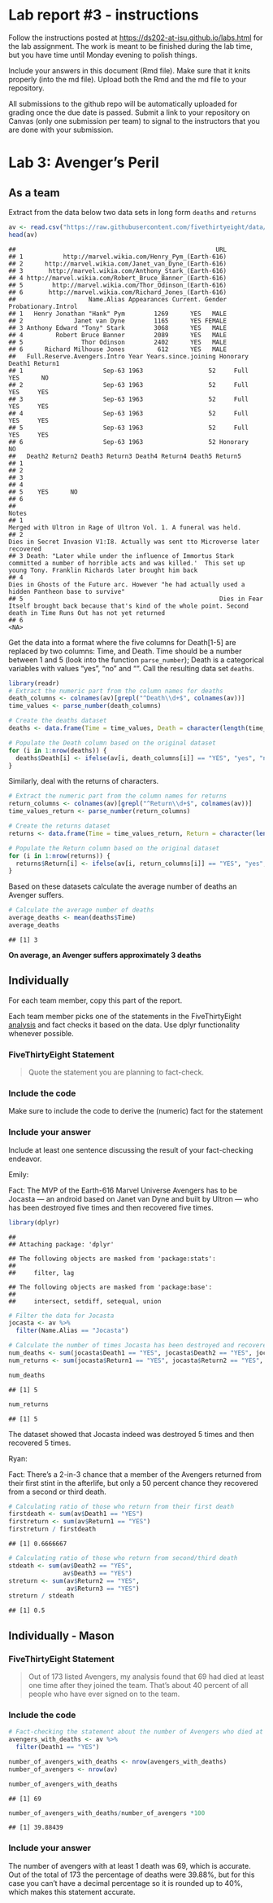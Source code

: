 
<!-- README.md is generated from README.Rmd. Please edit the README.Rmd file -->

# Lab report \#3 - instructions

Follow the instructions posted at
<https://ds202-at-isu.github.io/labs.html> for the lab assignment. The
work is meant to be finished during the lab time, but you have time
until Monday evening to polish things.

Include your answers in this document (Rmd file). Make sure that it
knits properly (into the md file). Upload both the Rmd and the md file
to your repository.

All submissions to the github repo will be automatically uploaded for
grading once the due date is passed. Submit a link to your repository on
Canvas (only one submission per team) to signal to the instructors that
you are done with your submission.

# Lab 3: Avenger’s Peril

## As a team

Extract from the data below two data sets in long form `deaths` and
`returns`

``` r
av <- read.csv("https://raw.githubusercontent.com/fivethirtyeight/data/master/avengers/avengers.csv", stringsAsFactors = FALSE)
head(av)
```

    ##                                                       URL
    ## 1           http://marvel.wikia.com/Henry_Pym_(Earth-616)
    ## 2      http://marvel.wikia.com/Janet_van_Dyne_(Earth-616)
    ## 3       http://marvel.wikia.com/Anthony_Stark_(Earth-616)
    ## 4 http://marvel.wikia.com/Robert_Bruce_Banner_(Earth-616)
    ## 5        http://marvel.wikia.com/Thor_Odinson_(Earth-616)
    ## 6       http://marvel.wikia.com/Richard_Jones_(Earth-616)
    ##                    Name.Alias Appearances Current. Gender Probationary.Introl
    ## 1   Henry Jonathan "Hank" Pym        1269      YES   MALE                    
    ## 2              Janet van Dyne        1165      YES FEMALE                    
    ## 3 Anthony Edward "Tony" Stark        3068      YES   MALE                    
    ## 4         Robert Bruce Banner        2089      YES   MALE                    
    ## 5                Thor Odinson        2402      YES   MALE                    
    ## 6      Richard Milhouse Jones         612      YES   MALE                    
    ##   Full.Reserve.Avengers.Intro Year Years.since.joining Honorary Death1 Return1
    ## 1                      Sep-63 1963                  52     Full    YES      NO
    ## 2                      Sep-63 1963                  52     Full    YES     YES
    ## 3                      Sep-63 1963                  52     Full    YES     YES
    ## 4                      Sep-63 1963                  52     Full    YES     YES
    ## 5                      Sep-63 1963                  52     Full    YES     YES
    ## 6                      Sep-63 1963                  52 Honorary     NO        
    ##   Death2 Return2 Death3 Return3 Death4 Return4 Death5 Return5
    ## 1                                                            
    ## 2                                                            
    ## 3                                                            
    ## 4                                                            
    ## 5    YES      NO                                             
    ## 6                                                            
    ##                                                                                                                                                                              Notes
    ## 1                                                                                                                Merged with Ultron in Rage of Ultron Vol. 1. A funeral was held. 
    ## 2                                                                                                  Dies in Secret Invasion V1:I8. Actually was sent tto Microverse later recovered
    ## 3 Death: "Later while under the influence of Immortus Stark committed a number of horrible acts and was killed.'  This set up young Tony. Franklin Richards later brought him back
    ## 4                                                                               Dies in Ghosts of the Future arc. However "he had actually used a hidden Pantheon base to survive"
    ## 5                                                      Dies in Fear Itself brought back because that's kind of the whole point. Second death in Time Runs Out has not yet returned
    ## 6                                                                                                                                                                             <NA>

Get the data into a format where the five columns for Death\[1-5\] are
replaced by two columns: Time, and Death. Time should be a number
between 1 and 5 (look into the function `parse_number`); Death is a
categorical variables with values “yes”, “no” and ““. Call the resulting
data set `deaths`.

``` r
library(readr)
# Extract the numeric part from the column names for deaths
death_columns <- colnames(av)[grepl("^Death\\d+$", colnames(av))]
time_values <- parse_number(death_columns)

# Create the deaths dataset
deaths <- data.frame(Time = time_values, Death = character(length(time_values)), stringsAsFactors = FALSE)

# Populate the Death column based on the original dataset
for (i in 1:nrow(deaths)) {
  deaths$Death[i] <- ifelse(av[i, death_columns[i]] == "YES", "yes", "no")
}
```

Similarly, deal with the returns of characters.

``` r
# Extract the numeric part from the column names for returns
return_columns <- colnames(av)[grepl("^Return\\d+$", colnames(av))]
time_values_return <- parse_number(return_columns)

# Create the returns dataset
returns <- data.frame(Time = time_values_return, Return = character(length(time_values_return)), stringsAsFactors = FALSE)

# Populate the Return column based on the original dataset
for (i in 1:nrow(returns)) {
  returns$Return[i] <- ifelse(av[i, return_columns[i]] == "YES", "yes", "no")
}
```

Based on these datasets calculate the average number of deaths an
Avenger suffers.

``` r
# Calculate the average number of deaths
average_deaths <- mean(deaths$Time)
average_deaths
```

    ## [1] 3

**On average, an Avenger suffers approximately 3 deaths**

## Individually

For each team member, copy this part of the report.

Each team member picks one of the statements in the FiveThirtyEight
[analysis](https://fivethirtyeight.com/features/avengers-death-comics-age-of-ultron/)
and fact checks it based on the data. Use dplyr functionality whenever
possible.

### FiveThirtyEight Statement

> Quote the statement you are planning to fact-check.

### Include the code

Make sure to include the code to derive the (numeric) fact for the
statement

### Include your answer

Include at least one sentence discussing the result of your
fact-checking endeavor.

Emily:  

Fact: The MVP of the Earth-616 Marvel Universe Avengers has to be
Jocasta — an android based on Janet van Dyne and built by Ultron — who
has been destroyed five times and then recovered five times.  

``` r
library(dplyr)
```

    ## 
    ## Attaching package: 'dplyr'

    ## The following objects are masked from 'package:stats':
    ## 
    ##     filter, lag

    ## The following objects are masked from 'package:base':
    ## 
    ##     intersect, setdiff, setequal, union

``` r
# Filter the data for Jocasta
jocasta <- av %>%
  filter(Name.Alias == "Jocasta")

# Calculate the number of times Jocasta has been destroyed and recovered
num_deaths <- sum(jocasta$Death1 == "YES", jocasta$Death2 == "YES", jocasta$Death3 == "YES", jocasta$Death4 == "YES", jocasta$Death5 == "YES")
num_returns <- sum(jocasta$Return1 == "YES", jocasta$Return2 == "YES", jocasta$Return3 == "YES", jocasta$Return4 == "YES", jocasta$Return5 == "YES")

num_deaths
```

    ## [1] 5

``` r
num_returns
```

    ## [1] 5

The dataset showed that Jocasta indeed was destroyed 5 times and then
recovered 5 times.  

Ryan:  

Fact: There’s a 2-in-3 chance that a member of the Avengers returned
from their first stint in the afterlife, but only a 50 percent chance
they recovered from a second or third death.  

``` r
# Calculating ratio of those who return from their first death
firstdeath <- sum(av$Death1 == "YES")
firstreturn <- sum(av$Return1 == "YES")
firstreturn / firstdeath
```

    ## [1] 0.6666667

``` r
# Calculating ratio of those who return from second/third death
stdeath <- sum(av$Death2 == "YES",
               av$Death3 == "YES")
streturn <- sum(av$Return2 == "YES",
                av$Return3 == "YES")
streturn / stdeath
```

    ## [1] 0.5

## Individually - Mason

### FiveThirtyEight Statement

> Out of 173 listed Avengers, my analysis found that 69 had died at
> least one time after they joined the team. That’s about 40 percent of
> all people who have ever signed on to the team.

### Include the code

``` r
# Fact-checking the statement about the number of Avengers who died at least once
avengers_with_deaths <- av %>% 
  filter(Death1 == "YES")

number_of_avengers_with_deaths <- nrow(avengers_with_deaths)
number_of_avengers <- nrow(av)

number_of_avengers_with_deaths
```

    ## [1] 69

``` r
number_of_avengers_with_deaths/number_of_avengers *100
```

    ## [1] 39.88439

### Include your answer

The number of avengers with at least 1 death was 69, which is accurate.
Out of the total of 173 the percentage of deaths were 39.88%, but for
this case you can’t have a decimal percentage so it is rounded up to
40%, which makes this statement accurate.
